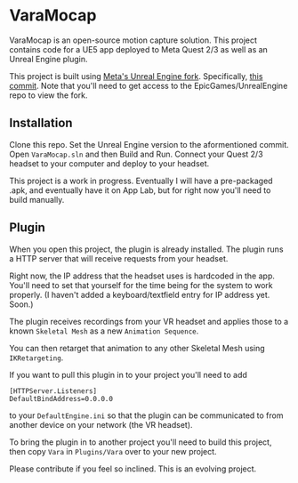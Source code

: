 # VaraMocap

VaraMocap is an open-source motion capture solution. This project contains code for a UE5 app deployed to Meta Quest 2/3 as well as an Unreal Engine plugin.

This project is built using [Meta's Unreal Engine fork](https://github.com/Oculus-VR/UnrealEngine). Specifically, [this commit](https://github.com/Oculus-VR/UnrealEngine/commit/078a7a84eb44a77b42787063867eee2667740f3a). Note that you'll need to get access to the EpicGames/UnrealEngine repo to view the fork.

## Installation

Clone this repo. Set the Unreal Engine version to the aformentioned commit. Open `VaraMocap.sln` and then Build and Run. Connect your Quest 2/3 headset to your computer and deploy to your headset.

This project is a work in progress. Eventually I will have a pre-packaged .apk, and eventually have it on App Lab, but for right now you'll need to build manually.

## Plugin

When you open this project, the plugin is already installed. The plugin runs a HTTP server that will receive requests from your headset.

Right now, the IP address that the headset uses is hardcoded in the app. You'll need to set that yourself for the time being for the system to work properly.
(I haven't added a keyboard/textfield entry for IP address yet. Soon.)

The plugin receives recordings from your VR headset and applies those to a known `Skeletal Mesh` as a new `Animation Sequence`.

You can then retarget that animation to any other Skeletal Mesh using `IKRetargeting`.

If you want to pull this plugin in to your project you'll need to add 
```
[HTTPServer.Listeners]
DefaultBindAddress=0.0.0.0
```
to your `DefaultEngine.ini` so that the plugin can be communicated to from another device on your network (the VR headset).

To bring the plugin in to another project you'll need to build this project, then copy `Vara` in `Plugins/Vara` over to your new project.

Please contribute if you feel so inclined. This is an evolving project.

